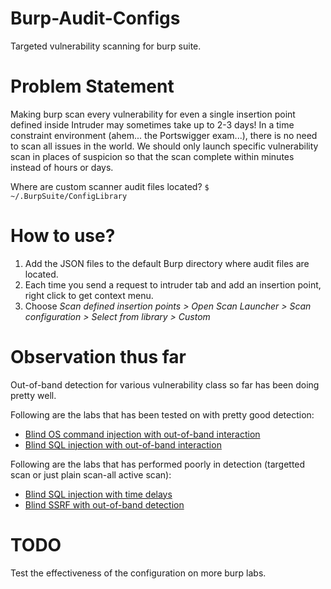 # Burp-Audit-Configs
Targeted vulnerability scanning for burp suite. 

# Problem Statement
Making burp scan every vulnerability for even a single insertion point defined inside Intruder may sometimes take up to 2-3 days! 
In a time constraint environment (ahem... the Portswigger exam...), there is no need to scan all issues in the world. We should only launch specific vulnerability scan in places of suspicion so that the scan complete within minutes instead of hours or days.

Where are custom scanner audit files located? 
`$ ~/.BurpSuite/ConfigLibrary`

# How to use?
1. Add the JSON files to the default Burp directory where audit files are located.
2. Each time you send a request to intruder tab and add an insertion point, right click to get context menu.
3. Choose *Scan defined insertion points > Open Scan Launcher > Scan configuration > Select from library > Custom*

# Observation thus far
Out-of-band detection for various vulnerability class so far has been doing pretty well.

Following are the labs that has been tested on with pretty good detection:
- [Blind OS command injection with out-of-band interaction](https://portswigger.net/web-security/os-command-injection/lab-blind-out-of-band)
- [Blind SQL injection with out-of-band interaction](https://portswigger.net/web-security/sql-injection/blind/lab-out-of-band)

Following are the labs that has performed poorly in detection (targetted scan or just plain scan-all active scan):
- [Blind SQL injection with time delays](https://portswigger.net/web-security/sql-injection/blind/lab-time-delays)
- [Blind SSRF with out-of-band detection](https://portswigger.net/web-security/ssrf/blind/lab-out-of-band-detection)

# TODO
Test the effectiveness of the configuration on more burp labs.

